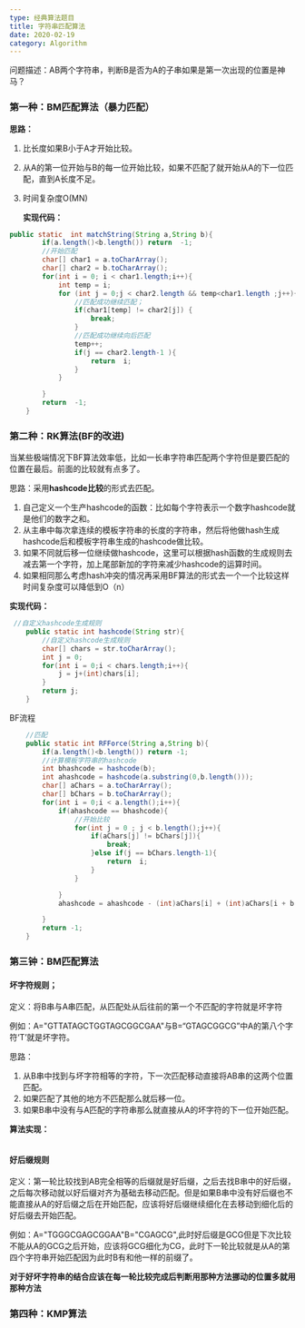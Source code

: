```yaml
---
type: 经典算法题目
title: 字符串匹配算法
date: 2020-02-19
category: Algorithm
---
```


问题描述：AB两个字符串，判断B是否为A的子串如果是第一次出现的位置是神马？

### 第一种：BM匹配算法（暴力匹配）

**思路：**

1. 比长度如果B小于A才开始比较。

2. 从A的第一位开始与B的每一位开始比较，如果不匹配了就开始从A的下一位匹配，直到A长度不足。

3. 时间复杂度O(MN)

     **实现代码：**

```java
public static  int matchString(String a,String b){
        if(a.length()<b.length()) return  -1;
        //开始匹配
        char[] char1 = a.toCharArray();
        char[] char2 = b.toCharArray();
        for(int i = 0; i < char1.length;i++){
            int temp = i;
            for (int j = 0;j < char2.length && temp<char1.length ;j++){
                //匹配成功继续匹配；
                if(char1[temp] != char2[j]) {
                    break;
                }
                //匹配成功继续向后匹配
                temp++;
                if(j == char2.length-1 ){
                    return  i;
                }
            }

        }
        return  -1;
    }
```

### 第二种：RK算法(BF的改进)

当某些极端情况下BF算法效率低，比如一长串字符串匹配两个字符但是要匹配的位置在最后。前面的比较就有点多了。

思路：采用**hashcode比较**的形式去匹配。

1. 自己定义一个生产hashcode的函数：比如每个字符表示一个数字hashcode就是他们的数字之和。
2. 从主串中每次拿连续的模板字符串的长度的字符串，然后将他做hash生成hashcode后和模板字符串生成的hashcode做比较。
3. 如果不同就后移一位继续做hashcode，这里可以根据hash函数的生成规则去减去第一个字符，加上尾部新加的字符来减少hashcode的运算时间。
4. 如果相同那么考虑hash冲突的情况再采用BF算法的形式去一个一个比较这样时间复杂度可以降低到O（n）

**实现代码：**

```JAVA
 //自定义hashcode生成规则
    public static int hashcode(String str){
        //自定义hashcode生成规则
        char[] chars = str.toCharArray();
        int j = 0;
        for(int i = 0;i < chars.length;i++){
            j = j+(int)chars[i];
        }
        return j;
    }
```

BF流程

```java
    //匹配
    public static int RFForce(String a,String b){
        if(a.length()<b.length()) return -1;
        //计算模板字符串的hashcode
        int bhashcode = hashcode(b);
        int ahashcode = hashcode(a.substring(0,b.length()));
        char[] aChars = a.toCharArray();
        char[] bChars = b.toCharArray();
        for(int i = 0;i < a.length();i++){
            if(ahashcode == bhashcode){
                //开始比较
                for(int j = 0 ; j < b.length();j++){
                    if(aChars[j] != bChars[j]){
                        break;
                    }else if(j == bChars.length-1){
                        return  i;
                    }
                }

            }
            ahashcode = ahashcode - (int)aChars[i] + (int)aChars[i + b.length()];

        }
        return -1;
    }
```

### 第三钟：BM匹配算法

#### 坏字符规则；

定义：将B串与A串匹配，从匹配处从后往前的第一个不匹配的字符就是坏字符

例如：A="GTTATAGCTGGTAGCGGCGAA"与B=“GTAGCGGCG”中A的第八个字符‘T’就是坏字符。

思路：

1. 从B串中找到与坏字符相等的字符，下一次匹配移动直接将AB串的这两个位置匹配。
2. 如果匹配了其他的地方不匹配那么就后移一位。
3. 如果B串中没有与A匹配的字符串那么就直接从A的坏字符的下一位开始匹配。

**算法实现：**

```

```

#### 好后缀规则

定义：第一轮比较找到AB完全相等的后缀就是好后缀，之后去找B串中的好后缀，之后每次移动就以好后缀对齐为基础去移动匹配。但是如果B串中没有好后缀也不能直接从A的好后缀之后在开始匹配，应该将好后缀继续细化在去移动到细化后的好后缀去开始匹配。

例如：A="TGGGCGAGCGGAA"B="CGAGCG",此时好后缀是GCG但是下次比较不能从A的GCG之后开始，应该将GCG细化为CG，此时下一轮比较就是从A的第四个字符串开始匹配因为此时B有和他一样的前缀了。

**对于好坏字符串的结合应该在每一轮比较完成后判断用那种方法挪动的位置多就用那种方法**

### 第四种：KMP算法

[KMP算法]: https://mp.weixin.qq.com/s/3gYbmAAFh08BQmT-9quItQ

